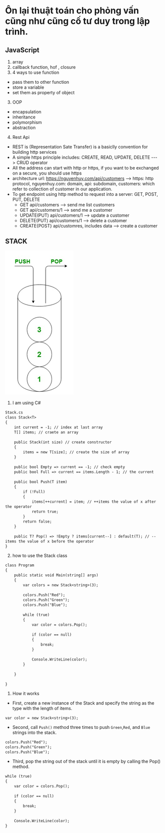 # Ôn lại thuật toán cho phỏng vấn cũng như cũng cố tư duy trong lập trình.

## JavaScript

1. array
2. callback function, hof , closure
3. 4 ways to use function
- pass them to other function
- store a variable
- set them as property of object

3. OOP
- encapsulation
- inheritance
- polymorphism
- abstraction

4. Rest Api

- REST is (Representation Sate Transfer) is a basiclly convention for building http services
- A simple https principle includes: CREATE, READ, UPDATE, DELETE ---> CRUD operator
- All the address can start with http or https, if you want to be exchanged on a secure, you should use https
- architecture url: https://nguyenhuy.com/api/customers --> https: http protocol, nguyenhuy.com: domain, api: subdomain, customers: which refer to collection of customer in our application.
- To get endpoint using http method to request into a server: GET, POST, PUT, DELETE
    - GET api/customers --> send me list customers
    - GET api/customers/1 --> send me a customer
    - UPDATE(PUT) api/customers/1 --> update a customer
    - DELETE(PUT) api/customers/1 --> delete a customer
    - CREATE{POST} api/customres, includes data --> create a customer


## STACK
![stack image](./image/Stack.jpg)
1. I am using C#
```
Stack.cs
class Stack<T>
{
    int current = -1; // index at last array
    T[] items; // craete an array

    public Stack(int size) // create constructor
    {
        items = new T[size]; // create the size of array
    }

    public bool Empty => current == -1; // check empty
    public bool Full => current == items.Length - 1; // the current

    public bool Push(T item)
    {
        if (!Full)
        {
            items[++current] = item; // ++items the value of x after the operator
            return true;
        }
        return false;
    }

    public T? Pop() => !Empty ? items[current--] : default(T); // --items the value of x before the operator
}
```
2. how to use the Stack<T> class
```
class Program
{
    public static void Main(string[] args)
    {
        var colors = new Stack<string>(3);

        colors.Push("Red");
        colors.Push("Green");
        colors.Push("Blue");

        while (true)
        {
            var color = colors.Pop();

            if (color == null)
            {
                break;
            }

            Console.WriteLine(color);
        }

    }

}
```
1. How it works
- First, create a new instance of the Stack and specify the string as the type with the length of items.
```
var color = new Stack<string>(3);
```
- Second, call ```Push()``` method three times to push ```Green```,```Red```, and ```Blue``` strings into the stack.
```
colors.Push("Red");
colors.Push("Green");
colors.Push("Blue");
```
- Third, pop the string out of the stack until it is empty by calling the Pop() method.
```
while (true)
{
    var color = colors.Pop();

    if (color == null)
    {
        break;
    }

    Console.WriteLine(color);
}
```